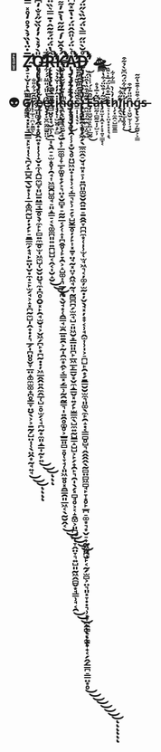 # 🚀 Z̴̧̛̠͎̬̩̙̣̲̺̮̰̩͚̣̖̣͓̙̘͇̳͓̙̘̩̜̖̪̗̝̲̺̯̲̖̮͙̹̝̲̝͚̪̰̺̦̣̗̙̠̱̳̼̗̟̘̙̱̤̩̬̣̼̣̠̙̫̗̘͕̝͓̪̰̼̺̩̭̟̣̦͉̲̗̩̪͈̥̬̞̲̤̝͚̼̫͚̟̪̥̳̞̤̮̖͕͕̱̰̗̺̤̩̜̖̤̭͙̰̘͍̘̅̇̈̔̏̉̀̉̊̒̊̽̿̿̔͑̈̏̀̌̀͂̋̈́̾̌̉̃̍̓̔̕͜͜͜ͅͅͅͅƠ̶̢̨̢̡̢̡̨̨̡̛̛̛̛̛̛̱͖̲͈͚̣̭̣̟̥̭͍͙̩̹̹̝̬̣̼̜̭̺̼̺̞͈̺̱̤̳̘͇̥̖̞̼̙̙̻͍̼̲̥̫̩͖̼̺̜̮̬̤̬͉̼̣̪̥̭̮͓̙̯̘̫̮̘͕̬͖̗̪̙͙̪̰̣̣̦͖̲̭̭͍̭̼̭̲̜̺̠̥̫̗͔̘̪̰͙̼͈̝͇̩̰̙͍̎̀̉̽̀̓̒̏̌̋̽̐̒͆̈́̆̈́̓̋̎̀̆̑̏̅͛̔̏̾̃͆̄̀̾̓̀͊͆̊̉̽͆̉̏̽̃̀̈́͐̑̐̍̏̍̇̓̽̋̈́̔̍̔̽͗̌̈́͌̂͐̇́̽́̑̂̓́̇̓̅̋̍̑̑̒̿̂̇̆͗̐͆͐̌̔͒̓̂̈́̈́̈́̂̀̀̀̋̍̃͋̌̓̃̌̑̀͑́̏̒̏͘̕͘͘̚̕̚̚͜͜͜͝͠͝͝͠͝͠͝͝͝͝͝͠ͅͅͅR̵̨̢̢̧̢̛̛̛̻̖̳͚̰̭̻̤̥̣̘̮̼̹̯̲̩̖̯̠̠̫̝̥̹̯̘͎͖̻̯̺͚̘̠͈̝͇̠͔̖͚̼̪͈͍͍̪̺̺͔̭͔̩̮̝̮̂̔̈́̈́͊̃̂̇̄̿͛̏̈́͊́̆̐̒̀͑̔͐͋̐̽͌͊͌̒̎̂̄̓̈́̇̾̓̆̉̒͒̾͒̀̓̈́̍̏̑̐̑̎͆͊̏́̾͐̈́̈́̄͗̚̚̕̕͘̕͘̚͜͜͜͝͠͠͝͝ͅḰ̵̢̨̡̨̧̡̧̢̢̛̛̛̛̛̛̛̛̛̛̭͕̟̹̙̳̪͕̗̠̮̝̹̲̼͚̹̞̲̙͚̥̟̗͕͉̤͓̬̻͙̠̰̰̲͔̗̜̝̩̪̭̥̹̙̞̯͕̝̺͚͎͉̲̦̬̪̖̬̘͙̜̯͇̘̫̯̲͍̱̯͕̰̩̯̼͙̭̙͔̳͓̗̳̹̰̯̰̳͉̩͍̯̥͚̥͕̲͇͈̻̠̥̜̞̘̜͈͖͍̥͓̯̳̯͈̲͖͔̖̰̮̭͔̉̑̆̓́̅̋̃̔̀̄̓͌͆̓̉̊̾̆̄̒͊̿͛̄̄̎̽̔͗͒̓͛̈́̒̏̐̈́̾̀̐͂̽͗͑̈́̅̈́̀̾͊̌̌̀̓̔̒̈́̈́̒͂͊̓͑̑̅̏̍̔͐̑̄̀̊̾̒̈́̈́͑̓̉̑͋̌͋̿̄͌̀̅̒̀̏͐͆͋̑͑̿́̆̏̏̋̌͌̓̓̈̽̔̑̽́̓̀̉͋͒̈́̔̾̂̅̈́̆̄̈́̏̈́͊̿̀̈̑̄̀̚͘͘̕̚̕̕͘͘͘͘͜͜͜͜͜͜͝͠͝͝͝͝͝͝͠͝͠͝͝͝ͅͅA̵̢̡̨̧̢̨̢̢̨̡̧̨̧̡̡̧̨̛̛̯̜̹͙̮̖̥̤̺͖̤̟͎͙̹͔͔̳͉̙̹̠̗̞̺̮̳̥̦̦̙͎͓̱̞̤̘̰͓̤̞̭͖̘̰͉̰̻̪̪̗̫̼̘̺̠͈͖̮̟͇̤͈̪̙̲͖̲̙͇̬͙̬̼̝͇̬͓͍̗̙̫̳̼̖̺̼͍̰̺̳̝̺̺͕̙̗̟̯̙͉̯̩̖̗͓̻̘̥͕͔̝̭͚͕͈̪̰̲̜̞̭̤̞͉͍̺͈̰͖̭̻̬͙̘̳̹̘͔̯͑͛̈́̍̎̂̂̈́̇̔̄̽͂͆͋̀̄̅̌̒̒͛̓̀̏͐̀̈́̀̔̔̿̓͐̀͌̊̄̀̀̏̏̽̈́̈́͂̅͒͋̀̊̓̒̅̃̈́̄̓̽̄͌͑̓̾̔́̀̏̐̿̋̌̆͋̐̽̏̂̒̓͑̅͗̉̈́͂̅̏͑̇̉̒̿͐̊̈́̃̃͛͋͂̓̅́̄̀́̏͌̐͒̈͆́́̈́̿̚̕͘̚͘̕̚͘͜͜͜͝͠͝͝͝͝͝͝͝͠ͅͅͅͅͅͅD̶̢̡̢̧̨̧̢̡̢̡̢̢̧̢̛̛̛̛̛̤͕̥̗͖̗̖̲̼̼̭̠̬̘͍͓̠̹͍̪͈͚̬̮̭͍̱̠̱̭̯̞̪̪̼͙̜̩̹̫̜̫̘͖͉͔̦͚̦̫̰̣̦̬̖̘͓̦̟̞͔̹̘̭̫͎̹̩͕̠̪̺̙̯͙̗̱̳̮̮̫̼͉͈͚̖̼̙̯̝̣͔̳̻̥̺͉̭̭̭̭̖̰̻̤̻͖̻̘̙̞̝̥̙̲̪̠͚͙͉͙̬̠̟̰͖̤̪̬̙͔̰̗̫̻͕̤͉͈͓̞̣̣͉̹͓̞̯̯̻̖͔̼̱̟̟͔̗̭̗̳̪̠͇̤͙̥̊̆̀̈̋̿̀̈́͂̏̀̋̈́̋͊̆̆̌̀̈́͒̓̈͊̾̑̓͒̓͋͂́̓̑̏͂̃̊̃̍͗̓͛̈̀͂̂̌̑̀̍̍̃̽̊̈̀̅͑̌̌̽̂̓́͐̾̔́̒̇̓̂̿͆͑̿̈́͒̐̌͑̀́͂̽̈́̿̔͒̍͋̀́̌̔̍̋̏̽̒͌̆̌͂̓̄̿͑̈̊̎̒͐̾̑͆̔̄̌̾̂̃̐̀͐̂̌̅̉̀̎̈́̂̽̔̓̃̒̑͘͘̚̕̚̚͘̕̚͘̚̚͜͜͜͜͜͜͜͜͝͠͝͝͝͠͝͝͝͝͝͝ͅͅͅͅͅͅ 🛸

## 👽 Ĝ̸̡̳͇̤̀͆̾̚r̷̨̹̲̜̠̪̙̱̳͕̅̑͂́͋̎̐͘͜e̸̡̹͕̞̞͍̫̾̃̾̓̀̿̾̓̔̕͝ẻ̴̢̡̡̛̟̬̪̼̭̳̱̤̤̟̔̎̈́̎̅̈́́͋̓̓̔̈́̍t̷̠͒͑̄̂i̷̧̡̨͎̺̮͍̝̗̻̇̂̓̒͑̌̉̉͝n̴̢̯̝̖̮̖͕̼͍̰̙̞̰̎̔̉͂̓̌̌̇̾̍̏͋̚͠ģ̴̧̧̹̹̮̝̱͒̅̈́͊̈́̀̈͜s̶̼̩̩̩͉̖̞̀̑̏̈́̓̌̃̓͑̇͠,̶̡̢̭̪̻͙͔̫̞͓̞̖̝̀̎̊̽̄̓̆̂̓̂̄̓͛ ̶̛̛̯͖̘͔̰̫̪̫̦͖̘͖͂̋̐͒̏̔̂̈́̚̚͝E̶̡̛̟͖̬͈̝̙͖̹̲̮̰̎̑̅͗́͗̾̔̀̕͜a̶̺̰͎̻̰̱̩̦̺̠̹͆̃͐̅̉̊̕̚͘ř̶̡̛͈̫̣̝̭̟̦̝̟͍̞̳̟͔͂̒͒̏̈́͒̔̊̅̕͝t̷̠͔̹͕̤͙̟͓̣͉̝̖̏̅̊̂̍̈́̅̇͛̄̏h̷̜̗͓̼̭̠̺̳̱͇̓̀̍̀̿͋͋̕l̸̢̯̖͍̣̪̋͋͝i̵̧̨̢̛̲͙̥̥̦̍̏́̎͋̈́̑͆̆̀̉͂͒͜n̴̹̞͖̬̫̹̹̘̝̑̈̎̓̄͒͜ǵ̵̢̢̫̖̗̫̦̰̬͕͕̳͒̎͐͒̄̔̋̃s̶
